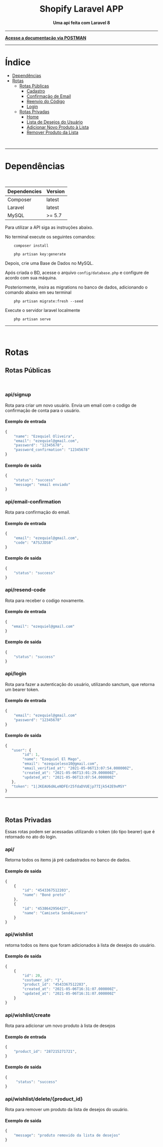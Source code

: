 <h1 align="center">
    Shopify Laravel APP
</h1>

<h4 align="center">
    Uma api feita com Laravel 8
</h4>

---
[**Acesse a documentação via POSTMAN**](https://documenter.getpostman.com/view/15603180/TzRPkA7z)

---


# Índice
* [Dependências](#dependências)
* [Rotas](#rotas)
    * [Rotas Públicas](#rotas-públicas)
        * [Cadastro](#apisignup)
        * [Confirmação de Email](#apiemail-confirmation)
        * [Reenvio do Código](#apiresend-code)
        * [Login](#apilogin)
    * [Rotas Privadas](#rotas-privadas)
        * [Home](#api)
        * [Lista de Desejos do Usuário](#apiwishlist)
        * [Adicionar Novo Produto à Lista](#apiwishlistcreate)
        * [Remover Produto da Lista](#apiwishlistdeleteproduct_id)

<br>

---

# Dependências

<br>

Dependencies | Version
--- | --- |
Composer  | latest | 
Laravel  | latest |
MySQL   |  >= 5.7

Para utilizar a API siga as instruções abaixo.

No terminal execute os seguintes comandos:

```apacheconf
    composer install
```

```apacheconf
    php artisan key:generate
```

Depois, crie uma Base de Dados no MySQL.

Após criada o BD, acesse o arquivo ```config/database.php``` e configure de acordo com sua máquina.

Posteriormente, insira as migrations no banco de dados, adicionando o comando abaixo em seu terminal

```apacheconf
    php artisan migrate:fresh --seed
```

Execute o servidor laravel localmente

```apacheconf
    php artisan serve
```
---
<br>

#  Rotas #

##  Rotas Públicas #

<br>

### api/signup #

Rota para criar um novo usuário. Envia um email com o codigo de confirmação de conta para o usuário.

#### Exemplo de entrada #

```javascript
{
    "name": "Ezequiel Oliveira",
    "email": "ezequiel@gmail.com",
    "password": "12345678",
    "password_confirmation": "12345678"
}
```

#### Exemplo de saida #

```javascript
{
    "status": "success"
    "message": "email enviado"
}
```

### api/email-confirmation

Rota para confirmação do email.

#### Exemplo de entrada #

```javascript
{
    "email": "ezequiel@gmail.com",
    "code": "A7SJJDS8"
}
```

#### Exemplo de saida #

```javascript
{
    "status": "success"
}
```

### api/resend-code

Rota para receber o codigo novamente.

#### Exemplo de entrada #

```javascript
{
   "email": "ezequiel@gmail.com"
}
```

#### Exemplo de saida #

```javascript
{
    "status": "success"
}
```

### api/login

Rota para fazer a autenticação do usuário, utilizando sanctum, que retorna um bearer token.

#### Exemplo de entrada #

```javascript
{
    "email": "ezequiel@gmail.com"
    "password": "12345678"
}
```

#### Exemplo de saida #

```javascript
{
   "user": {
        "id": 1,
        "name": "Ezequiel El Mago",
        "email": "ezequieleso10@gmail.com",
        "email_verified_at": "2021-05-06T13:07:54.000000Z",
        "created_at": "2021-05-06T13:01:29.000000Z",
        "updated_at": "2021-05-06T13:07:54.000000Z"
   },
   "token": "1|JKEAU6dALeNDFEr25fdaDVUEjp77Ijk542E9xMSY"
}
```
---
<br>

## Rotas Privadas

Essas rotas podem ser acessadas utilizando o token (do tipo bearer) que é retornado no ato do login.

### api/

Retorna todos os items já pré cadastrados no banco de dados.

#### Exemplo de saida #

```javascript
{
    {
        "id": "4543367512203",
        "name": "Boné preto"
    },
    {
        "id": "4538642956427",
        "name": "Camiseta Send4Lovers"
    }
}
```

### api/wishlist

retorna todos os itens que foram adicionados à lista de desejos do usuário.

#### Exemplo de saída #

```javascript
{
    {
        "id": 20,
        "costumer_id": "1",
        "product_id": "4543367512203",
        "created_at": "2021-05-06T16:31:07.000000Z",
        "updated_at": "2021-05-06T16:31:07.000000Z"
    }
}
```

### api/wishlist/create

Rota para adicionar um novo produto à lista de desejos

#### Exemplo de entrada #

```javascript
{
	"product_id": "287215271721",
}
```

#### Exemplo de saida #

```javascript
{
     "status": "success"
}
```

### api/wishlist/delete/{product_id}

Rota para remover um produto da lista de desejos do usuário.

#### Exemplo de saida #

```javascript
{
    "message": "produto removido da lista de desejos"
}
```



